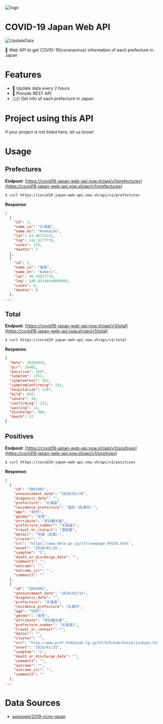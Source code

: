 ![logo](https://user-images.githubusercontent.com/6661165/78037051-fc6cac80-73a5-11ea-91fe-10509d2b03ed.png)

# COVID-19 Japan Web API
![UpdateData](https://github.com/ryo-ma/covid19-japan-web-api/workflows/UpdateData/badge.svg)

🦠 Web API to get COVID-19(coronavirus) information of each prefecture in Japan

# Features

* 🔁 Update data every 2 hours
* 🚀 Provide REST API
* 🇯🇵 Get info of each prefecture in Japan


# Project using this API

if your project is not listed here, let us know!


# Usage

## Prefectures

**Endpont**: [https://covid19-japan-web-api.now.sh/api/v1/prefectures](https://covid19-japan-web-api.now.sh/api/v1/prefectures)
```bash
$ curl https://covid19-japan-web-api.now.sh/api/v1/prefectures
```

**Response:**
```json
[
  {
    "id": 1,
    "name_ja": "北海道",
    "name_en": "Hokkaido",
    "lat": 43.46722222,
    "lng": 142.8277778,
    "cases": 176,
    "deaths": 7
  },
  {
    "id": 2,
    "name_ja": "青森",
    "name_en": "Aomori",
    "lat": 40.78027778,
    "lng": 140.83194440000003,
    "cases": 8,
    "deaths": 0
  },
...
```

## Total

**Endpont**: [https://covid19-japan-web-api.now.sh/api/v1/total](https://covid19-japan-web-api.now.sh/api/v1/total)
```bash
$ curl https://covid19-japan-web-api.now.sh/api/v1/total
```

**Response:**
```json
{
  "date": 20200329,
  "pcr": 26401,
  "positive": 1647,
  "symptom": 1352,
  "symptomless": 162,
  "symptomConfirming": 133,
  "hospitalize": 1187,
  "mild": 659,
  "severe": 59,
  "confirming": 323,
  "waiting": 13,
  "discharge": 408,
  "death": 52
}
```

## Positives

**Endpont**: [https://covid19-japan-web-api.now.sh/api/v1/positives](https://covid19-japan-web-api.now.sh/api/v1/positives)
```bash
$ curl https://covid19-japan-web-api.now.sh/api/v1/positives
```

**Response:**
```json
[
  {
    "id": "ID01001",
    "announcement_date": "2020/01/28",
    "diagnosis_date": "",
    "prefecture": "北海道",
    "residence_prefecture": "国外（武漢市）",
    "age": "40代",
    "gender": "女性",
    "attribute": "来日観光客",
    "prefecture_number": "北海道1",
    "travel_or_contact": "渡航歴",
    "detail": "中国（武漢）",
    "cluster": "",
    "src": "https://www.mhlw.go.jp/stf/newpage_09158.html",
    "onset": "2020/01/26",
    "symptom": "1",
    "death_or_discharge_date": "",
    "comment1": "",
    "outcome": "",
    "outcome_src": "",
    "comment2": ""
  },
  {
    "id": "ID01002",
    "announcement_date": "2020/02/14",
    "diagnosis_date": "",
    "prefecture": "北海道",
    "residence_prefecture": "札幌市",
    "age": "50代",
    "gender": "男性",
    "attribute": "来日観光客",
    "prefecture_number": "北海道2",
    "travel_or_contact": "",
    "detail": "",
    "cluster": "",
    "src": "http://www.pref.hokkaido.lg.jp/hf/kth/kak/hasseijoukyou.htm",
    "onset": "2020/01/31",
    "symptom": "1",
    "death_or_discharge_date": "",
    "comment1": "",
    "outcome": "",
    "outcome_src": "",
    "comment2": ""
  },
...
```

# Data Sources

* [swsoyee/2019-ncov-japan](https://github.com/swsoyee/2019-ncov-japan)
